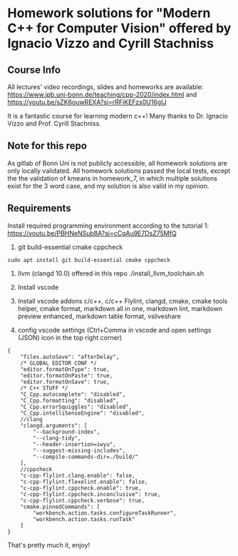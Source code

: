 # Homework solutions for "Modern C++ for Computer Vision" offered by Ignacio Vizzo and Cyrill Stachniss

## Course Info
All lectures' video recordings, slides and homeworks are available:
https://www.ipb.uni-bonn.de/teaching/cpp-2020/index.html and
https://youtu.be/sZK6ouwREXA?si=rRFiKEFzs0U16gIJ

It is a fantastic course for learning modern c++! Many thanks to Dr. Ignacio Vizzo and Prof. Cyrill Stachniss.


## Note for this repo
As gitlab of Bonn Uni is not publicly accessible, all homework solutions are only locally validated. All homework solutions passed the local tests, except the the validation of kmeans in homework_7, in which multiple solutions exist for the 3 word case, and my solution is also valid in my opinion.

## Requirements

Install required programming environment according to the tutorial 1:
https://youtu.be/PBHNeNSub8A?si=cCqAu9E7DsZ75MfQ

1. git build-essential cmake cppcheck
```
sudo apt install git build-essential cmake cppcheck
```

1. llvm (clangd 10.0) offered in this repo
./install_llvm_toolchain.sh

1. Install vscode
2. Install vscode addons
c/c++, c/c++ Flylint, clangd, cmake, cmake tools helper, cmake format, markdown all in one, markdown lint, markdown preview enhanced, markdown table format, vsliveshare
1. config vscode settings (Ctrl+Comma in vscode and open settings (JSON) icon in the top right corner)
```
{
    "files.autoSave": "afterDelay",
    /* GLOBAL EDITOR CONF */
    "editor.formatOnType": true,
    "editor.formatOnPaste": true,
    "editor.formatOnSave": true,
    /* C++ STUFF */
    "C_Cpp.autocomplete": "disabled",
    "C_Cpp.formatting": "disabled",
    "C_Cpp.errorSquiggles": "disabled",
    "C_Cpp.intelliSenseEngine": "disabled",
    //clang
    "clangd.arguments": [
        "--background-index",
        "--clang-tidy",
        "--header-insertion=iwyu",
        "--suggest-missing-includes",
        "--compile-commands-dir=./build/"
    ],
    //cppcheck
    "c-cpp-flylint.clang.enable": false,
    "c-cpp-flylint.flexelint.enable": false,
    "c-cpp-flylint.cppcheck.enable": true,
    "c-cpp-flylint.cppcheck.inconclusive": true,
    "c-cpp-flylint.cppcheck.verbose": true,
    "cmake.pinnedCommands": [
        "workbench.action.tasks.configureTaskRunner",
        "workbench.action.tasks.runTask"
    ]
}
```

That's pretty much it, enjoy!
